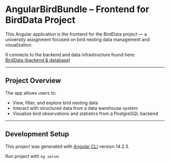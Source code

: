 # AngularBirdBundle – Frontend for BirdData Project

This Angular application is the frontend for the BirdData project — a university assignment focused on bird nesting data management and visualization.

It connects to the backend and data infrastructure found here:  
[BirdData (backend & database)](https://github.com/Pina-Cola/BirdData)

---

## Project Overview

The app allows users to:
- View, filter, and explore bird nesting data
- Interact with structured data from a data warehouse system
- Visualize bird observations and statistics from a PostgreSQL backend

---

## Development Setup

This project was generated with [Angular CLI](https://github.com/angular/angular-cli) version 14.2.3.

Run project with `ng serve`.
